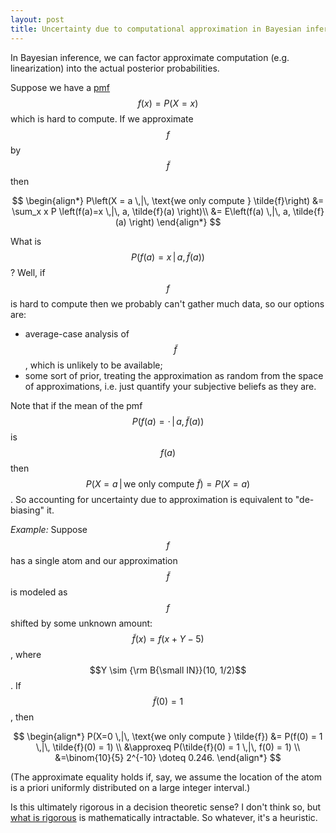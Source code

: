 ```yaml
---
layout: post
title: Uncertainty due to computational approximation in Bayesian inference
---
```


In Bayesian inference, we can factor approximate computation (e.g.
linearization) into the actual posterior probabilities.

Suppose we have a [pmf](https://en.wikipedia.org/wiki/Probability_mass_function)
$$f(x) = P(X=x)$$ which is hard to compute.
If we approximate $$f$$ by $$\tilde{f}$$ then

$$
\begin{align*}
P\left(X = a \,|\, \text{we only compute } \tilde{f}\right)
&= \sum_x x P \left(f(a)=x \,|\, a, \tilde{f}(a) \right)\\
&= E\left(f(a) \,|\, a, \tilde{f}(a) \right)
\end{align*}
$$

What is $$P\left(f(a)=x \,|\, a, \tilde{f}(a)\right)$$?
Well, if $$f$$ is hard to compute then we probably can't gather much data, so
our options are:
* average-case analysis of $$\tilde{f}$$, which is unlikely to be available;
* some sort of prior, treating the approximation as random from the space
  of approximations, i.e. just quantify your subjective beliefs as they are.

Note that if the mean of the pmf $$P(f(a)=\cdot \,|\, a, \tilde{f}(a))$$
is $$f(a)$$ then $$P(X = a \,|\, \text{we only compute } \tilde{f}) =  P(X=a)$$.
So accounting for uncertainty due to approximation is equivalent to
"de-biasing" it.

_Example:_
Suppose $$f$$ has a single atom and our approximation $$\tilde{f}$$ is
modeled as $$f$$ shifted by some unknown amount:
$$\tilde{f}(x) = f(x + Y - 5)$$, where
$$Y \sim {\rm B{\small IN}}(10, 1/2)$$.
If $$\tilde{f}(0) = 1$$, then

$$
\begin{align*}
P(X=0 \,|\, \text{we only compute } \tilde{f})
&= P(f(0) = 1 \,|\, \tilde{f}(0) = 1) \\
&\approxeq P(\tilde{f}(0) = 1 \,|\, f(0) = 1) \\
&=\binom{10}{5} 2^{-10} \doteq 0.246.
\end{align*}
$$

(The approximate equality holds if, say, we assume the location of the atom is
a priori uniformly distributed on a large integer interval.)

Is this ultimately rigorous in a decision theoretic sense? I don't think
so, but
[what is rigorous](http://amacfie.github.io/2017/10/10/probability-riemann-hypothesis/)
is mathematically intractable.
So whatever, it's a heuristic.

